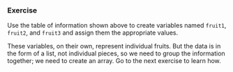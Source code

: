 ### Exercise

Use the table of information shown above to create variables named `fruit1`, `fruit2`, and `fruit3` and assign them the appropriate values.

These variables, on their own, represent individual fruits. But the data is in the form of a list, not individual pieces, so we need to group the information together; we need to create an array. Go to the next exercise to learn how.

